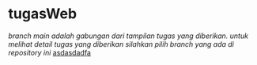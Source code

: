 # tugasWeb
_branch main adalah gabungan dari tampilan tugas yang diberikan. untuk melihat detail tugas yang diberikan silahkan pilih branch yang ada di repository ini_
[asdasdadfa](https://id.pinterest.com/pin/29906785017377858/)
